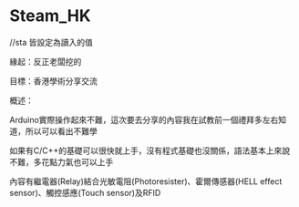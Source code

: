 # Steam_HK

//sta 皆設定為讀入的值

緣起：反正老闆挖的 

目標：香港學術分享交流 

概述：

Arduino實際操作起來不難，這次要去分享的內容我在試教前一個禮拜多左右知道，所以可以看出不難學

如果有C/C++的基礎可以很快就上手，沒有程式基礎也沒關係，語法基本上來說不難，多花點力氣也可以上手

內容有繼電器(Relay)結合光敏電阻(Photoresister)、霍爾傳感器(HELL effect sensor)、觸控感應(Touch sensor)及RFID
